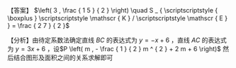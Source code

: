 【答案】 $\left( 3 , \frac { 1 5 } { 2 } \right) \quad S _ { \scriptscriptstyle  { \boxplus } \scriptscriptstyle \mathscr { K } / \scriptscriptstyle \mathscr { E } } = \frac { 2 7 } { 2 }$

【分析】由待定系数法确定直线 $B C$ 的表达式为 $y = - x + 6$ ，直线 $A C$ 的表达式为 $y = 3 x + 6$ ，设$P \left( m , - \frac { 1 } { 2 } m ^ { 2 } + 2 m + 6 \right)$ 然后结合图形及面积之间的关系求解即可
